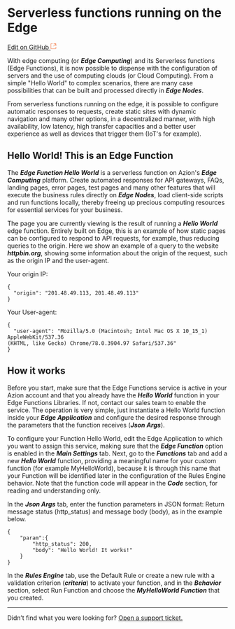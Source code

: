 # Serverless functions running on the **Edge**

[Edit on GitHub <svg width="14" height="14" xmlns="http://www.w3.org/2000/svg"><g fill="none" stroke="#F3652B"><path d="M4.81.71H.672v11.43H12.1V8.001" stroke-width=".8"/><path d="M6.87.786h5.155V5.94M6.31 6.5L12.026.786"/></g></svg>](https://github.com/aziontech/docs_en/edit/master/use-cases/serverless-functions/index.md)

With edge computing (or **_Edge Computing_**) and its Serverless functions (Edge Functions), it is now possible to dispense with the configuration of servers and the use of computing clouds (or Cloud Computing). From a simple "Hello World" to complex scenarios, there are many case possibilities that can be built and processed directly in **_Edge Nodes_**.

From serverless functions running on the edge, it is possible to configure automatic responses to requests, create static sites with dynamic navigation and many other options, in a decentralized manner, with high availability, low latency, high transfer capacities and a better user experience as well as devices that trigger them (IoT's for example).

## Hello World! This is an Edge Function

The **_Edge Function Hello World_** is a serverless function on Azion's **_Edge Computing_** platform. Create automated responses for API gateways, FAQs, landing pages, error pages, test pages and many other features that will execute the business rules directly on **_Edge Nodes_**, load client-side scripts and run functions locally, thereby freeing up precious computing resources for essential services for your business. 

The page you are currently viewing is the result of running a **_Hello World_** edge function. Entirely built on Edge, this is an example of how static pages can be configured to respond to API requests, for example, thus reducing queries to the origin. Here we show an example of a query to the website **_httpbin.org_**, showing some information about the origin of the request, such as the origin IP and the user-agent.

Your origin IP:

~~~
{
  "origin": "201.48.49.113, 201.48.49.113"
}
~~~

Your User-agent:

~~~
{
  "user-agent": "Mozilla/5.0 (Macintosh; Intel Mac OS X 10_15_1) AppleWebKit/537.36 
(KHTML, like Gecko) Chrome/78.0.3904.97 Safari/537.36"
}
~~~

## How it works

Before you start, make sure that the Edge Functions service is active in your Azion account and that you already have the **_Hello World_** function in your Edge Functions Libraries. If not, contact our sales team to enable the service. The operation is very simple, just instantiate a Hello World function inside your **_Edge Application_** and configure the desired response through the parameters that the function receives (**_Json Args_**).

To configure your Function Hello World, edit the Edge Application to which you want to assign this service, making sure that the **_Edge Function_** option is enabled in the **_Main Settings_** tab. Next, go to the **_Functions_** tab and add a new **_Hello World_** function, providing a meaningful name for your custom function (for example MyHelloWorld), because it is through this name that your Function will be identified later in the configuration of the Rules Engine behavior. Note that the function code will appear in the **_Code_** section, for reading and understanding only. 

In the **_Json Args_** tab, enter the function parameters in JSON format: Return message status (http_status) and message body (body), as in the example below. 

~~~
{
    "param":{
        "http_status": 200,
        "body": "Hello World! It works!"
    }
}
~~~

In the **_Rules Engine_** tab, use the Default Rule or create a new rule with a validation criterion (**_criteria_**) to activate your function, and in the **_Behavior_** section, select Run Function and choose the **_MyHelloWorld Function_** that you created.

---

Didn’t find what you were looking for? [Open a support ticket.](https://tickets.azion.com/)
